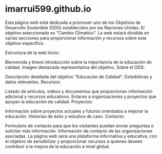 # imarrui599.github.io

Esta página web está dedicada a promover uno de los Objetivos de Desarrollo Sostenible (ODS) establecidos por las Naciones Unidas. El objetivo seleccionado es "Cambio Climatico". La web estará dividida en varias secciones para proporcionar información y recursos sobre este objetivo específico.

Estructura de la web
Inicio:

Bienvenida y breve introducción sobre la importancia de la educación de calidad.
Imagen destacada representativa del objetivo.
Sobre el ODS:

Descripción detallada del objetivo "Educación de Calidad".
Estadísticas y datos relevantes.
Recursos:

Listado de artículos, videos y documentos que proporcionan información adicional y recursos educativos.
Enlaces a organizaciones y proyectos que apoyan la educación de calidad.
Proyectos:

Información sobre proyectos actuales y futuros orientados a mejorar la educación.
Historias de éxito y estudios de caso.
Contacto:

Formulario de contacto para que los visitantes puedan enviar preguntas o solicitar más información.
Información de contacto de las organizaciones asociadas.
La página web será una plataforma informativa y educativa, con el objetivo de sensibilizar y proporcionar recursos a quienes deseen contribuir a la mejora de la educación a nivel global.
